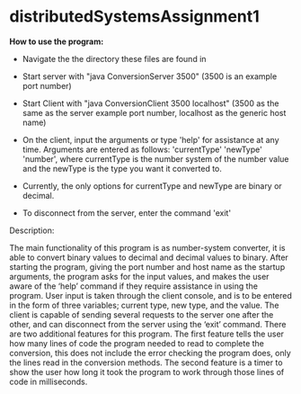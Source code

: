# distributedSystemsAssignment1
**How to use the program:**

  - Navigate the the directory these files are found in

  - Start server with "java ConversionServer 3500"
    (3500 is an example port number)

  - Start Client with "java ConversionClient 3500 localhost"
    (3500 as the same as the server example port number, localhost as the generic host name)

  - On the client, input the arguments or type 'help' for assistance at any time.
    Arguments are entered as follows: 'currentType' 'newType' 'number', where currentType is the number system
      of the number value and the newType is the type you want it converted to.
  
  - Currently, the only options for currentType and newType are binary or decimal.

  - To disconnect from the server, enter the command 'exit' 
 

Description:

The main functionality of this program is as number-system converter, it is able to convert binary values to decimal and decimal values to binary. After starting the program,
giving the port number and host name as the startup arguments, the program asks for the input values, and makes the user aware of the ‘help’ command if they require assistance in
using the program. User input is taken through the client console, and is to be entered in the form of three variables; current type, new type, and the value. The client is
capable of sending several requests to the server one after the other, and can disconnect from the server using the ‘exit’ command. There are two additional features for this
program. The first feature tells the user how many lines of code the program needed to read to complete the conversion, this does not include the error checking the program does,
only the lines read in the conversion methods. The second feature is a timer to show the user how long it took the program to work through those lines of code in milliseconds.

